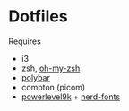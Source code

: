 # Dotfiles
Requires
* i3
* zsh, [oh-my-zsh](https://github.com/robbyrussell/oh-my-zsh)
* [polybar](https://github.com/polybar/polybar)
* compton (picom)
* [powerlevel9k](https://github.com/robbyrussell/oh-my-zsh) + [nerd-fonts](https://github.com/robbyrussell/oh-my-zsh)